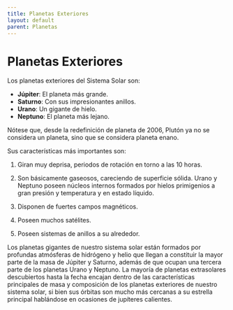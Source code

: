 ```yaml
---
title: Planetas Exteriores
layout: default
parent: Planetas
---
```


# Planetas Exteriores

Los planetas exteriores del Sistema Solar son:

- **Júpiter**: El planeta más grande.
- **Saturno**: Con sus impresionantes anillos.
- **Urano**: Un gigante de hielo.
- **Neptuno**: El planeta más lejano.

Nótese que, desde la redefinición de planeta de 2006, Plutón ya no se considera un planeta, sino que se considera planeta enano.

Sus características más importantes son:

1. Giran muy deprisa, periodos de rotación en torno a las 10 horas.
  
2. Son básicamente gaseosos, careciendo de superficie sólida. Urano y Neptuno poseen núcleos internos formados por hielos primigenios a gran presión y temperatura y en estado líquido.

3. Disponen de fuertes campos magnéticos.

4. Poseen muchos satélites.

5. Poseen sistemas de anillos a su alrededor.

Los planetas gigantes de nuestro sistema solar están formados por profundas atmósferas de hidrógeno y helio que llegan a constituir la mayor parte de la masa de Júpiter y Saturno, además de que ocupan una tercera parte de los planetas Urano y Neptuno. La mayoría de planetas extrasolares descubiertos hasta la fecha encajan dentro de las características principales de masa y composición de los planetas exteriores de nuestro sistema solar, si bien sus órbitas son mucho más cercanas a su estrella principal hablándose en ocasiones de jupíteres calientes.
